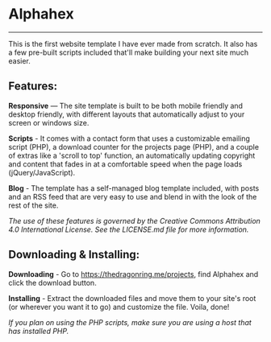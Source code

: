 Alphahex
========
---------
This is the first website template I have ever made from scratch. It also has a few pre-built scripts included that'll make building your next site much easier.

Features:
---------

  **Responsive** — The site template is built to be both mobile friendly and desktop friendly, with different layouts that automatically adjust to your screen or windows size.

  **Scripts** - It comes with a contact form that uses a customizable emailing script (PHP), a download counter for the projects page (PHP), and a couple of extras like a 'scroll to top' function, an automatically updating copyright and content that fades in at a comfortable speed when the page loads (jQuery/JavaScript).

  **Blog** - The template has a self-managed blog template included, with posts and an RSS feed that are very easy to use and blend in with the look of the rest of the site.

  _The use of these features is governed by the Creative Commons Attribution 4.0 International License. See the LICENSE.md file for more information._

Downloading & Installing:
-------------------------

  **Downloading** - Go to https://thedragonring.me/projects, find Alphahex and click the download button.

  **Installing** - Extract the downloaded files and move them to your site's root (or wherever you want it to go) and customize the file. Voila, done!

  _If you plan on using the PHP scripts, make sure you are using a host that has installed PHP._
